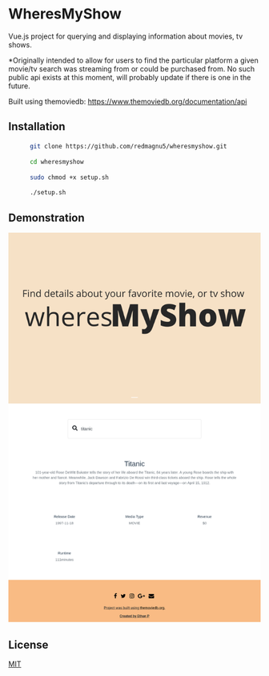 # WheresMyShow
Vue.js project for querying and displaying information about movies, tv shows.

*Originally intended to allow for users to find the particular platform a given
movie/tv search was streaming from or could be purchased from. No such public api
exists at this moment, will probably update if there is one in the future.

Built using themoviedb: https://www.themoviedb.org/documentation/api

## Installation
```bash
      git clone https://github.com/redmagnu5/wheresmyshow.git
```
```bash
      cd wheresmyshow
```
```bash
      sudo chmod +x setup.sh
```
```bash
      ./setup.sh
```

## Demonstration

[Screenshot]: https://github.com/redmagnu5/wheresmyshow/blob/master/client/src/assets/page_screenshot.png

![alt text][Screenshot]

## License
[MIT](https://choosealicense.com/licenses/mit/)
